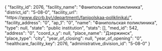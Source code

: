 {
    "facility_id": 2076,
    "facility_name": "Фанипольская поликлиника",
    "district_id": "5-08-0",
    "facility_url": "https:\/\/www.dzcrb.by\/department\/fanipolskaa-poliklinika\/",
    "facility_address": "0",
    "ap_1": "0",
    "name": "Фанипольская поликлиника",
    "type": null,
    "state": "public institution",
    "stats": [],
    "med_id": 542,
    "address": "0",
    "coord_x_y": null,
    "place_name": "Дзержинск",
    "place_type": "city",
    "year_of_closing": null,
    "year_of_opening": "0",
    "healthcare_facility_key": 2076,
    "administrative_division_id": "5-08-0"
}